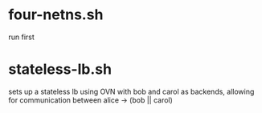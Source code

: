 # four-netns.sh
run first

# stateless-lb.sh
sets up a stateless lb using OVN with bob and carol as backends, allowing for communication between alice -> (bob || carol)
